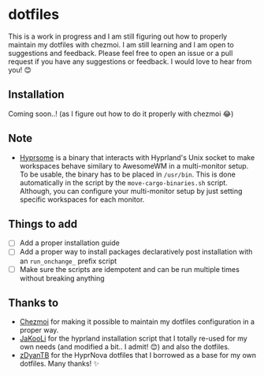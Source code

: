 # dotfiles

This is a work in progress and I am still figuring out how to properly maintain my dotfiles with chezmoi. I am still learning and I am open to suggestions and feedback. Please feel free to open an issue or a pull request if you have any suggestions or feedback. I would love to hear from you! 😊

## Installation

Coming soon..! (as I figure out how to do it properly with chezmoi 😂)

## Note

- [Hyprsome](https://github.com/sopa0/hyprsome) is a binary that interacts with Hyprland's Unix socket to make workspaces behave similary to AwesomeWM in a multi-monitor setup. To be usable, the binary has to be placed in `/usr/bin`. This is done automatically in the script by the `move-cargo-binaries.sh` script. Although, you can configure your multi-monitor setup by just setting specific workspaces for each monitor.

## Things to add

- [ ] Add a proper installation guide
- [ ] Add a proper way to install packages declaratively post installation with an `run_onchange_` prefix script
- [ ] Make sure the scripts are idempotent and can be run multiple times without breaking anything

## Thanks to

- [Chezmoi](https://www.chezmoi.io/) for making it possible to maintain my dotfiles configuration in a proper way.
- [JaKooLi](https://github.com/JaKooLit/Arch-Hyprland/tree/main) for the hyprland installation script that I totally re-used for my own needs (and modified a bit.. I admit! 😊) and also the dotfiles.
- [zDyanTB](https://github.com/zDyanTB/HyprNova) for the HyprNova dotfiles that I borrowed as a base for my own dotfiles. Many thanks! ✨
